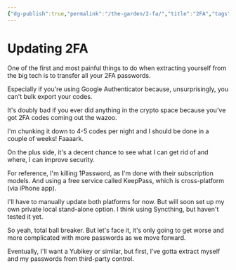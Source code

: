 ```yaml
---
{"dg-publish":true,"permalink":"/the-garden/2-fa/","title":"2FA","tags":["garden"]}
---
```



# Updating 2FA

One of the first and most painful things to do when extracting yourself from the big tech is to transfer all your 2FA passwords. 

Especially if you're using Google Authenticator because, unsurprisingly, you can't bulk export your codes. 

It's doubly bad if you ever did anything in the crypto space because you've got 2FA codes coming out the wazoo. 

I'm chunking it down to 4-5 codes per night and I should be done in a couple of weeks! Faaaark. 

On the plus side, it's a decent chance to see what I can get rid of and where, I can improve security. 

For reference, I'm killing 1Password, as I'm done with their subscription models. And using a free service called KeepPass, which is cross-platform (via iPhone app). 

I'll have to manually update both platforms for now. But will soon set up my own private local stand-alone option. I think using Syncthing, but haven't tested it yet. 

So yeah, total ball breaker. But let's face it, it's only going to get worse and more complicated with more passwords as we move forward. 

Eventually, I'll want a Yubikey or similar, but first, I’ve gotta extract myself and my passwords from third-party control. 
